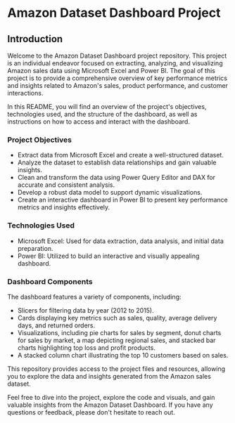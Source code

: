 # Amazon Dataset Dashboard Project

## Introduction

Welcome to the Amazon Dataset Dashboard project repository. This project is an individual endeavor focused on extracting, analyzing, and visualizing Amazon sales data using Microsoft Excel and Power BI. The goal of this project is to provide a comprehensive overview of key performance metrics and insights related to Amazon's sales, product performance, and customer interactions.

In this README, you will find an overview of the project's objectives, technologies used, and the structure of the dashboard, as well as instructions on how to access and interact with the dashboard.

### Project Objectives

- Extract data from Microsoft Excel and create a well-structured dataset.
- Analyze the dataset to establish data relationships and gain valuable insights.
- Clean and transform the data using Power Query Editor and DAX for accurate and consistent analysis.
- Develop a robust data model to support dynamic visualizations.
- Create an interactive dashboard in Power BI to present key performance metrics and insights effectively.

### Technologies Used

- Microsoft Excel: Used for data extraction, data analysis, and initial data preparation.
- Power BI: Utilized to build an interactive and visually appealing dashboard.

### Dashboard Components

The dashboard features a variety of components, including:
- Slicers for filtering data by year (2012 to 2015).
- Cards displaying key metrics such as sales, quality, average delivery days, and returned orders.
- Visualizations, including pie charts for sales by segment, donut charts for sales by market, a map depicting regional sales, and stacked bar charts highlighting top loss and profit products.
- A stacked column chart illustrating the top 10 customers based on sales.

This repository provides access to the project files and resources, allowing you to explore the data and insights generated from the Amazon sales dataset.

Feel free to dive into the project, explore the code and visuals, and gain valuable insights from the Amazon Dataset Dashboard. If you have any questions or feedback, please don't hesitate to reach out.
